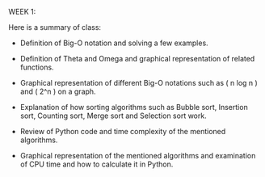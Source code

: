 WEEK 1: 

Here is a summary of class:

- Definition of Big-O notation and solving a few examples.
- Definition of Theta and Omega and graphical representation of related functions.
- Graphical representation of different Big-O notations such as \( n log n \) and \( 2^n \) on a graph.

- Explanation of how sorting algorithms such as Bubble sort, Insertion sort, Counting sort, Merge sort and Selection sort work.
- Review of Python code and time complexity of the mentioned algorithms.
- Graphical representation of the mentioned algorithms and examination of CPU time and how to calculate it in Python.



 
